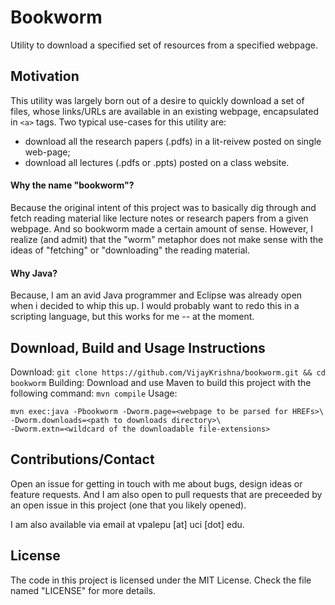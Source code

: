 # Bookworm
Utility to download a specified set of resources from a specified webpage.

## Motivation
This utility was largely born out of a desire to quickly download a set of files, 
whose links/URLs are available in an existing webpage, encapsulated in `<a>` tags.
Two typical use-cases for this utility are: 
- download all the research papers (.pdfs) in a lit-reivew posted on single web-page;
- download all lectures (.pdfs or .ppts) posted on a class website.

#### Why the name "bookworm"?
Because the original intent of this project was to basically dig 
through and fetch reading material like lecture notes or research
papers from a given webpage. 
And so bookworm made a certain amount of sense.
However, I realize (and admit) that the "worm" metaphor does not make sense with the
ideas of "fetching" or "downloading" the reading material.

#### Why Java?
Because, I am an avid Java programmer and Eclipse was already open when i decided to whip this up.
I would probably want to redo this in a scripting language, but this works for me -- at the moment.

## Download, Build and Usage Instructions

Download: `git clone https://github.com/VijayKrishna/bookworm.git && cd bookworm`
Building: Download and use Maven to build this project with the following command: `mvn compile`
Usage: 
```
mvn exec:java -Pbookworm -Dworm.page=<webpage to be parsed for HREFs>\
-Dworm.downloads=<path to downloads directory>\
-Dworm.extn=<wildcard of the downloadable file-extensions>
```

## Contributions/Contact

Open an issue for getting in touch with me about  bugs, design ideas or feature requests.
And I am also open to pull requests that are preceeded by an open issue in this project (one that you likely opened).

I am also available via email at vpalepu [at] uci [dot] edu.  

## License
The code in this project is licensed under the MIT License. Check the file named "LICENSE" for more details.
